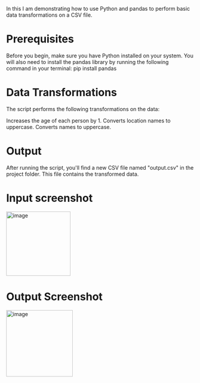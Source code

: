 In this I am demonstrating how to use Python and pandas to perform basic data transformations on a CSV file.

# Prerequisites
Before you begin, make sure you have Python installed on your system. You will also need to install the pandas library by running the following command in your terminal: pip install pandas

# Data Transformations
The script  performs the following transformations on the data:

Increases the age of each person by 1.
Converts location names to uppercase.
Converts names to uppercase.

# Output
After running the script, you'll find a new CSV file named "output.csv" in the project folder. This file contains the transformed data.

# Input screenshot

<img width="172" alt="image" src="https://github.com/Akhilkash/Basic-Data-Transformation/assets/136834405/21daa817-1a84-47d1-95b6-a24be502ae60">


# Output Screenshot

<img width="178" alt="image" src="https://github.com/Akhilkash/Basic-Data-Transformation/assets/136834405/70d01c62-3e3f-45c5-b45c-a5cff90f5c59">

